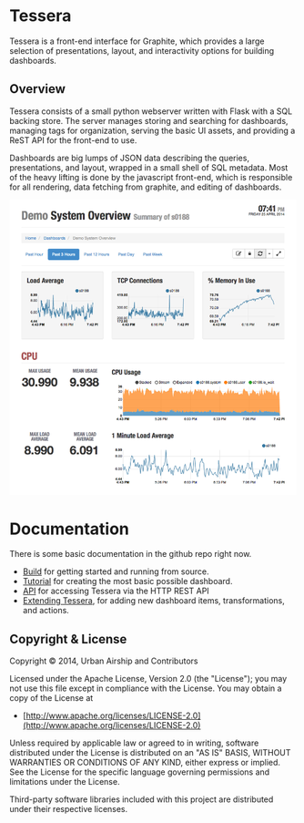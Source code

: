 # Tessera

Tessera is a front-end interface for Graphite, which provides a large
selection of presentations, layout, and interactivity options for
building dashboards.

## Overview

Tessera consists of a small python webserver written with Flask with a SQL backing store. The server manages storing and searching for dashboards, managing tags for organization, serving the basic UI assets, and providing a ReST API for the front-end to use.

Dashboards are big lumps of JSON data describing the queries, presentations, and layout, wrapped in a small shell of SQL metadata. Most of the heavy lifting is done by the javascript front-end, which is responsible for all rendering, data fetching from graphite, and editing of dashboards.


![screenshot](docs/screenshots/single-node-light.png)

# Documentation

There is some basic documentation in the github repo right now.

* [Build](docs/Build.md) for getting started and running from source.
* [Tutorial](docs/Tutorial.md) for creating the most basic possible
  dashboard.
* [API](docs/API.md) for accessing Tessera via the HTTP REST API
* [Extending Tessera](docs/Extension.md), for adding new dashboard
  items, transformations, and actions.


## Copyright & License

Copyright &copy; 2014, Urban Airship and Contributors

Licensed under the Apache License, Version 2.0 (the "License");
you may not use this file except in compliance with the License.
You may obtain a copy of the License at

* [http://www.apache.org/licenses/LICENSE-2.0](http://www.apache.org/licenses/LICENSE-2.0)

Unless required by applicable law or agreed to in writing, software
distributed under the License is distributed on an "AS IS" BASIS,
WITHOUT WARRANTIES OR CONDITIONS OF ANY KIND, either express or implied.
See the License for the specific language governing permissions and
limitations under the License.

Third-party software libraries included with this project are
distributed under their respective licenses.
